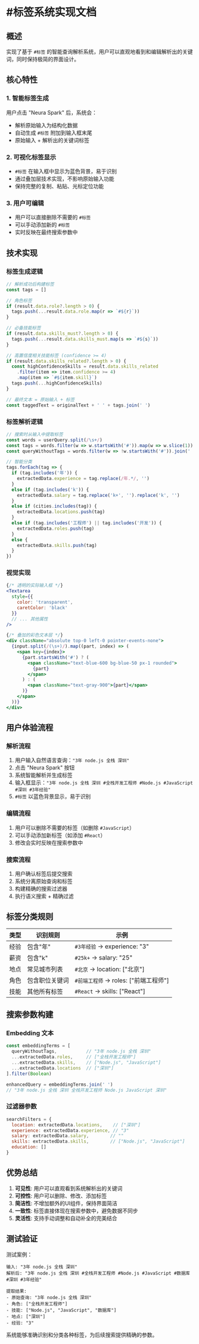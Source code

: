 # #标签系统实现文档

## 概述

实现了基于 `#标签` 的智能查询解析系统，用户可以直观地看到和编辑解析出的关键词，同时保持极简的界面设计。

## 核心特性

### 1. 智能标签生成
用户点击 "Neura Spark" 后，系统会：
- 解析原始输入为结构化数据
- 自动生成 `#标签` 附加到输入框末尾
- 原始输入 + 解析出的关键词标签

### 2. 可视化标签显示
- `#标签` 在输入框中显示为蓝色背景，易于识别
- 通过叠加层技术实现，不影响原始输入功能
- 保持完整的复制、粘贴、光标定位功能

### 3. 用户可编辑
- 用户可以直接删除不需要的 `#标签`
- 可以手动添加新的 `#标签`
- 实时反映在最终搜索参数中

## 技术实现

### 标签生成逻辑
```javascript
// 解析成功后构建标签
const tags = []

// 角色标签
if (result.data.role?.length > 0) {
  tags.push(...result.data.role.map(r => `#${r}`))
}

// 必备技能标签
if (result.data.skills_must?.length > 0) {
  tags.push(...result.data.skills_must.map(s => `#${s}`))
}

// 高置信度相关技能标签 (confidence >= 4)
if (result.data.skills_related?.length > 0) {
  const highConfidenceSkills = result.data.skills_related
    .filter(item => item.confidence >= 4)
    .map(item => `#${item.skill}`)
  tags.push(...highConfidenceSkills)
}

// 最终文本 = 原始输入 + 标签
const taggedText = originalText + ' ' + tags.join(' ')
```

### 标签解析逻辑
```javascript
// 搜索时从输入中提取标签
const words = userQuery.split(/\s+/)
const tags = words.filter(w => w.startsWith('#')).map(w => w.slice(1))
const queryWithoutTags = words.filter(w => !w.startsWith('#')).join(' ')

// 智能分类
tags.forEach(tag => {
  if (tag.includes('年')) {
    extractedData.experience = tag.replace(/年.*/, '')
  }
  else if (tag.includes('k')) {
    extractedData.salary = tag.replace('k+', '').replace('k', '')
  }
  else if (cities.includes(tag)) {
    extractedData.locations.push(tag)
  }
  else if (tag.includes('工程师') || tag.includes('开发')) {
    extractedData.roles.push(tag)
  }
  else {
    extractedData.skills.push(tag)
  }
})
```

### 视觉实现
```jsx
{/* 透明的实际输入框 */}
<Textarea
  style={{
    color: 'transparent',
    caretColor: 'black'
  }}
  // ... 其他属性
/>

{/* 叠加的彩色文本层 */}
<div className="absolute top-0 left-0 pointer-events-none">
  {input.split(/(\s+)/).map((part, index) => (
    <span key={index}>
      {part.startsWith('#') ? (
        <span className="text-blue-600 bg-blue-50 px-1 rounded">
          {part}
        </span>
      ) : (
        <span className="text-gray-900">{part}</span>
      )}
    </span>
  ))}
</div>
```

## 用户体验流程

### 解析流程
1. 用户输入自然语言查询：`"3年 node.js 全栈 深圳"`
2. 点击 "Neura Spark" 按钮
3. 系统智能解析并生成标签
4. 输入框显示：`"3年 node.js 全栈 深圳 #全栈开发工程师 #Node.js #JavaScript #深圳 #3年经验"`
5. `#标签` 以蓝色背景显示，易于识别

### 编辑流程
1. 用户可以删除不需要的标签（如删除 `#JavaScript`）
2. 可以手动添加新标签（如添加 `#React`）
3. 修改会实时反映在搜索参数中

### 搜索流程
1. 用户确认标签后提交搜索
2. 系统分离原始查询和标签
3. 构建精确的搜索过滤器
4. 执行语义搜索 + 精确过滤

## 标签分类规则

| 类型 | 识别规则 | 示例 |
|------|----------|------|
| 经验 | 包含"年" | `#3年经验` → experience: "3" |
| 薪资 | 包含"k" | `#25k+` → salary: "25" |
| 地点 | 常见城市列表 | `#北京` → location: ["北京"] |
| 角色 | 包含职位关键词 | `#前端工程师` → roles: ["前端工程师"] |
| 技能 | 其他所有标签 | `#React` → skills: ["React"] |

## 搜索参数构建

### Embedding 文本
```javascript
const embeddingTerms = [
  queryWithoutTags,           // "3年 node.js 全栈 深圳"
  ...extractedData.roles,     // ["全栈开发工程师"]
  ...extractedData.skills,    // ["Node.js", "JavaScript"]
  ...extractedData.locations  // ["深圳"]
].filter(Boolean)

enhancedQuery = embeddingTerms.join(' ')
// "3年 node.js 全栈 深圳 全栈开发工程师 Node.js JavaScript 深圳"
```

### 过滤器参数
```javascript
searchFilters = {
  location: extractedData.locations,    // ["深圳"]
  experience: extractedData.experience, // "3"
  salary: extractedData.salary,        // ""
  skills: extractedData.skills,        // ["Node.js", "JavaScript"]
  education: []
}
```

## 优势总结

1. **可见性**: 用户可以直观看到系统解析出的关键词
2. **可控性**: 用户可以删除、修改、添加标签
3. **简洁性**: 不增加额外的UI组件，保持界面简洁
4. **一致性**: 标签直接体现在搜索参数中，避免数据不同步
5. **灵活性**: 支持手动调整和自动补全的完美结合

## 测试验证

测试案例：
```
输入: "3年 node.js 全栈 深圳"
解析后: "3年 node.js 全栈 深圳 #全栈开发工程师 #Node.js #JavaScript #数据库 #深圳 #3年经验"

提取结果:
- 原始查询: "3年 node.js 全栈 深圳"
- 角色: ["全栈开发工程师"]  
- 技能: ["Node.js", "JavaScript", "数据库"]
- 地点: ["深圳"]
- 经验: "3"
```

系统能够准确识别和分类各种标签，为后续搜索提供精确的参数。 